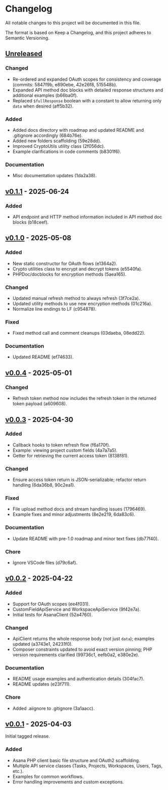 # Changelog

All notable changes to this project will be documented in this file.

The format is based on Keep a Changelog, and this project adheres to Semantic Versioning.

## [Unreleased]

### Changed
- Re-ordered and expanded OAuth scopes for consistency and coverage (commits: 5847f9b, e890ebe, 42e26f8, 515548b).
- Expanded API method doc blocks with detailed response structures and additional examples (b66ba0f).
- Replaced `$fullResponse` boolean with a constant to allow returning only `data` when desired (aff5b32).

### Added
- Added docs directory with roadmap and updated README and .gitignore accordingly (684b76e).
- Added new folders scaffolding (59e28dd).
- Improved CryptoUtils utility class (2f056dc).
- Example clarifications in code comments (b8301f6).

### Documentation
- Misc documentation updates (1da2a38).

## [v0.1.1] - 2025-06-24

### Added
- API endpoint and HTTP method information included in API method doc blocks (b18ceef).

## [v0.1.0] - 2025-05-08

### Added
- New static constructor for OAuth flows (e1364a2).
- Crypto utilities class to encrypt and decrypt tokens (e5540fa).
- PHPDoc/docblocks for encryption methods (5aea165).

### Changed
- Updated manual refresh method to always refresh (3f7ce2a).
- Updated utility methods to use new encryption methods (01c216a).
- Normalize line endings to LF (c954878).

### Fixed
- Fixed method call and comment cleanups (03daeba, 08edd22).

### Documentation
- Updated README (ef74633).

## [v0.0.4] - 2025-05-01

### Changed
- Refresh token method now includes the refresh token in the returned token payload (a609608).

## [v0.0.3] - 2025-04-30

### Added
- Callback hooks to token refresh flow (f6a170f).
- Example: viewing project custom fields (4a7a7a5).
- Getter for retrieving the current access token (8138f81).

### Changed
- Ensure access token return is JSON-serializable; refactor return handling (6da36b8, 90c2ea1).

### Fixed
- File upload method docs and stream handling issues (1796469).
- Example fixes and minor adjustments (8e2e219, 6da83c6).

### Documentation
- Update README with pre-1.0 roadmap and minor text fixes (db77f40).

### Chore
- Ignore VSCode files (d79c6af).

## [v0.0.2] - 2025-04-22

### Added
- Support for OAuth scopes (ee4f031).
- CustomFieldApiService and WorkspaceApiService (9f42e7a).
- Initial tests for AsanaClient (52a4760).

### Changed
- ApiClient returns the whole response body (not just `data`); examples updated (a3743e1, 24231f0).
- Composer constraints updated to avoid exact version pinning; PHP version requirements clarified (99736c1, eefb0a2, e380e2e).

### Documentation
- README usage examples and authentication details (304fac7).
- README updates (e23f711).

### Chore
- Added .aiignore to .gitignore (3a1aacc).

## [v0.0.1] - 2025-04-03

Initial tagged release.

### Added
- Asana PHP client basic file structure and OAuth2 scaffolding.
- Multiple API service classes (Tasks, Projects, Workspaces, Users, Tags, etc.).
- Examples for common workflows.
- Error handling improvements and custom exceptions.


[Unreleased]: https://github.com/brightleaf-digital/asana-client/compare/v0.1.1...HEAD
[v0.1.1]: https://github.com/brightleaf-digital/asana-client/releases/tag/v0.1.1
[v0.1.0]: https://github.com/brightleaf-digital/asana-client/compare/v0.0.4...v0.1.0
[v0.0.4]: https://github.com/brightleaf-digital/asana-client/compare/v0.0.3...v0.0.4
[v0.0.3]: https://github.com/brightleaf-digital/asana-client/compare/v0.0.2...v0.0.3
[v0.0.2]: https://github.com/brightleaf-digital/asana-client/compare/v0.0.1...v0.0.2
[v0.0.1]: https://github.com/brightleaf-digital/asana-client/releases/tag/v0.0.1
